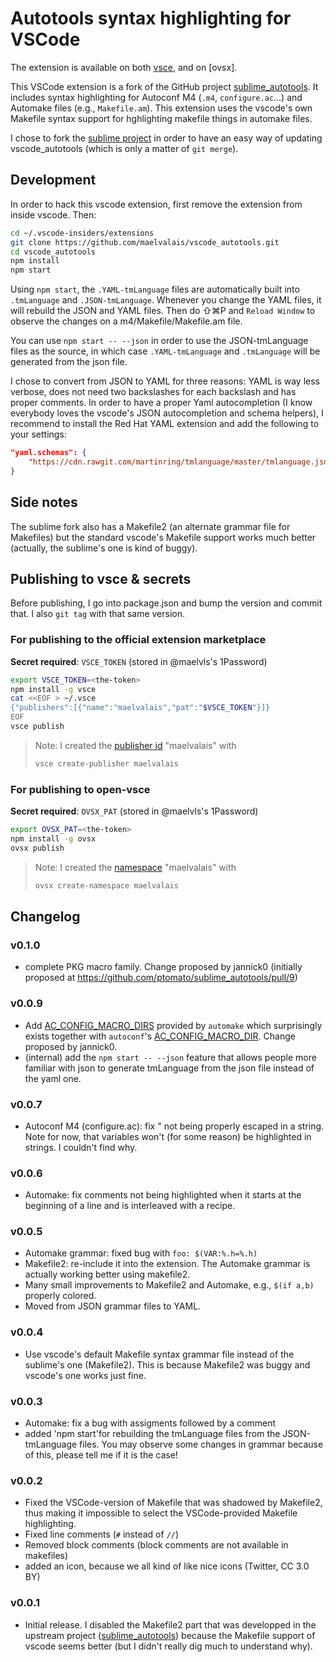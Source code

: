 # Autotools syntax highlighting for VSCode

The extension is available on both [vsce](https://marketplace.visualstudio.com/items?itemName=maelvalais.autoconf), and on [ovsx].

This VSCode extension is a fork of the GitHub project [sublime_autotools][]. It
includes syntax highlighting for Autoconf M4 (`.m4`, `configure.ac`...) and
Automake files (e.g., `Makefile.am`). This extension uses the vscode's own
Makefile syntax support for hghlighting makefile things in automake files.

I chose to fork the [sublime project][sublime_autotools] in order to have
an easy way of updating vscode_autotools (which is only a matter of `git merge`).

## Development

In order to hack this vscode extension, first remove the extension from
inside vscode. Then:

```sh
cd ~/.vscode-insiders/extensions
git clone https://github.com/maelvalais/vscode_autotools.git
cd vscode_autotools
npm install
npm start
```

Using `npm start`, the `.YAML-tmLanguage` files are automatically built
into `.tmLanguage` and `.JSON-tmLanguage`. Whenever you change the YAML
files, it will rebuild the JSON and YAML files. Then do ⇧⌘P and `Reload Window` to observe the changes on a m4/Makefile/Makefile.am file.

You can use `npm start -- --json` in order to use the JSON-tmLanguage files
as the source, in which case `.YAML-tmLanguage` and `.tmLanguage` will be
generated from the json file.

I chose to convert from JSON to YAML for three reasons: YAML is way less
verbose, does not need two backslashes for each backslash and has proper
comments. In order to have a proper Yaml autocompletion (I know everybody
loves the vscode's JSON autocompletion and schema helpers), I recommend to
install the Red Hat YAML extension and add the following to your settings:

```json
"yaml.schemas": {
    "https://cdn.rawgit.com/martinring/tmlanguage/master/tmlanguage.json": "*.YAML-tmLanguage"
}
```

## Side notes

The sublime fork also has a Makefile2 (an alternate grammar file for Makefiles)
but the standard vscode's Makefile support works much better (actually,
the sublime's one is kind of buggy).

## Publishing to vsce & secrets

Before publishing, I go into package.json and bump the version and commit
that. I also `git tag` with that same version.

### For publishing to the official extension marketplace

**Secret required**: `VSCE_TOKEN` (stored in @maelvls's 1Password)

```sh
export VSCE_TOKEN=<the-token>
npm install -g vsce
cat <<EOF > ~/.vsce
{"publishers":[{"name":"maelvalais","pat":"$VSCE_TOKEN"}]}
EOF
vsce publish
```

> Note: I created the [publisher id](https://code.visualstudio.com/api/working-with-extensions/publishing-extension) "maelvalais" with
>
> ```sh
> vsce create-publisher maelvalais
> ```

### For publishing to open-vsce

**Secret required**: `OVSX_PAT` (stored in @maelvls's 1Password)

```sh
export OVSX_PAT=<the-token>
npm install -g ovsx
ovsx publish
```

> Note: I created the [namespace](https://open-vsx.org/user-settings/namespaces) "maelvalais" with
>
> ```sh
> ovsx create-namespace maelvalais
> ```

## Changelog

### v0.1.0

- complete PKG macro family. Change proposed by jannick0 (initially
  proposed at <https://github.com/ptomato/sublime_autotools/pull/9>)

### v0.0.9

- Add [AC_CONFIG_MACRO_DIRS] provided by `automake` which surprisingly
  exists together with `autoconf`'s [AC_CONFIG_MACRO_DIR]. Change proposed
  by jannick0.
- (internal) add the `npm start -- --json` feature that allows people more
  familiar with json to generate tmLanguage from the json file instead of
  the yaml one.

[ac_config_macro_dirs]: https://www.gnu.org/software/automake/manual/html_node/Local-Macros.html
[ac_config_macro_dir]: https://www.gnu.org/savannah-checkouts/gnu/autoconf/manual/autoconf-2.69/html_node/Input.html#Input.

### v0.0.7

- Autoconf M4 (configure.ac): fix \" not being properly escaped in a string.
  Note for now, that variables won't (for some reason) be highlighted in
  strings. I couldn't find why.

### v0.0.6

- Automake: fix comments not being highlighted when it starts at the beginning
  of a line and is interleaved with a recipe.

### v0.0.5

- Automake grammar: fixed bug with `foo: $(VAR:%.h=%.h)`
- Makefile2: re-include it into the extension. The Automake grammar is actually
  working better using makefile2.
- Many small improvements to Makefile2 and Automake, e.g., `$(if a,b)`
  properly colored.
- Moved from JSON grammar files to YAML.

### v0.0.4

- Use vscode's default Makefile syntax grammar file instead of the sublime's
  one (Makefile2). This is because Makefile2 was buggy and vscode's one works
  just fine.

### v0.0.3

- Automake: fix a bug with assigments followed by a comment
- added 'npm start'for rebuilding the tmLanguage files from the JSON-tmLanguage
  files. You may observe some changes in grammar because of this, please tell
  me if it is the case!

### v0.0.2

- Fixed the VSCode-version of Makefile that was shadowed by Makefile2, thus
  making it impossible to select the VSCode-provided Makefile highlighting.
- Fixed line comments (`#` instead of `//`)
- Removed block comments (block comments are not available in makefiles)
- added an icon, because we all kind of like nice icons (Twitter, CC 3.0 BY)

### v0.0.1

- Initial release. I disabled the Makefile2 part that was developped in
  the upstream project ([sublime_autotools]) because the Makefile support of
  vscode seems better (but I didn't really dig much to understand why).

[sublime_autotools]: https://github.com/ptomato/sublime_autotools
